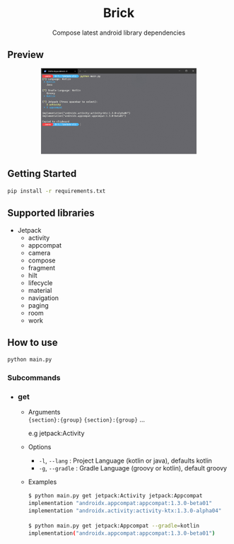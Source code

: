 <h1 align="center">Brick</h1>

<!-- <p align="center">
    <img alt="License" src="https://img.shields.io/badge/License-Apache%202.0-blue.svg"/>
</p> -->

<p align="center">
Compose latest android library dependencies
</p>

## Preview

<p align="center">
    <img src="images/preview.png" width="70%"/>
</p>

## Getting Started

```bash
pip install -r requirements.txt
```

## Supported libraries

- Jetpack
  - activity
  - appcompat
  - camera
  - compose
  - fragment
  - hilt
  - lifecycle
  - material
  - navigation
  - paging
  - room
  - work

## How to use

```bash
python main.py
```

### Subcommands

- ### get
  - Arguments  
    `{section}:{group}` `{section}:{group}` ...
       
    e.g jetpack:Activity  
    
  - Options  
    - `-l`, `--lang` : Project Language (kotlin or java), defaults kotlin
    - `-g`, `--gradle` : Gradle Language (groovy or kotlin), default groovy

  - Examples
    ```bash
    $ python main.py get jetpack:Activity jetpack:Appcompat
    implementation "androidx.appcompat:appcompat:1.3.0-beta01"
    implementation "androidx.activity:activity-ktx:1.3.0-alpha04"

    $ python main.py get jetpack:Appcompat --gradle=kotlin 
    implementation("androidx.appcompat:appcompat:1.3.0-beta01")
    ```
